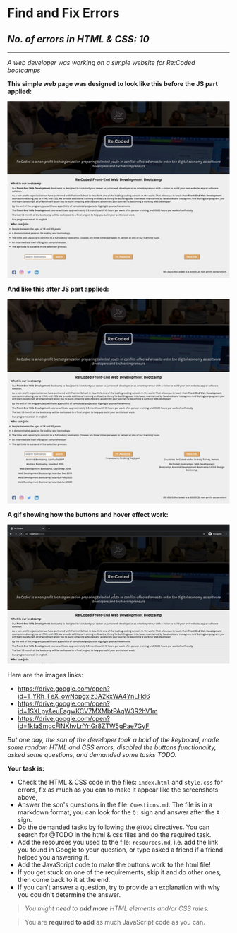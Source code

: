 # Find and Fix Errors
## _No. of errors in HTML & CSS: **10**_
---

_A web developer was working on a simple website for Re:Coded bootcamps_


**This simple web page was designed to look like this before the JS part applied:**

![Without JS Screenshot](https://github.com/wisammechano/Coding-Challenge-LB-2/raw/master/imgs/codingChallenge1.png)

**And like this after JS part applied:**

![With JS Screenshot](https://github.com/wisammechano/Coding-Challenge-LB-2/raw/master/imgs/codingChallenge2.png)

**A gif showing how the buttons and hover effect work:**

![GIF Screenshot](https://github.com/wisammechano/Coding-Challenge-LB-2/raw/master/imgs/codingChallenge.gif)

Here are the images links:
- https://drive.google.com/open?id=1_YRh_FeX_owNopgxiz3A2kxWA4YnLHd6
- https://drive.google.com/open?id=1SXLpyAeuEagwKCV7MXMbtPAqW3R2hV1m
- https://drive.google.com/open?id=1kfaSmgcFlNKhvLnYnGr8ZTW5gPae7GyF


_But one day, the son of the developer took a hold of the keyboard, made some random HTML and CSS errors, disabled the buttons functionality, asked some questions, and demanded some tasks TODO._


**Your task is:**
- Check the HTML & CSS code in the files: `index.html` and `style.css` for errors, fix as much as you can to make it appear like the screenshots above, 
- Answer the son's questions in the file: `Questions.md`. The file is in a markdown format, you can look for the `Q:` sign and answer after the `A:` sign.
- Do the demanded tasks by following the `@TODO` directives. You can search for @TODO in the html & css files and do the required task.
- Add the resources you used to the file: `resources.md`, i.e. add the link you found in Google to your question, or type asked a friend if a friend helped you answering it.
- Add the JavaScript code to make the buttons work to the html file!
- If you get stuck on one of the requirements, skip it and do other ones, then come back to it at the end.
- If you can't answer a question, try to provide an explanation with why you couldn't determine the answer. 


> _You might need to **add more** HTML elements and/or CSS rules._

> You are **required to add** as much JavaScript code as you can.